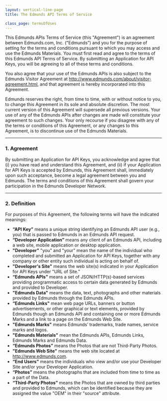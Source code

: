```yaml
---
layout: vertical-line-page
title: The Edmunds API Terms of Service

class_page: termsOfUses
---
```


This Edmunds APIs Terms of Service (this "Agreement") is an agreement between Edmunds.com, Inc. ("Edmunds”) and you for the purpose of setting for the terms and conditions pursuant to which you may access and use the Edmunds Materials. You must first read and agree to the terms of this Edmunds API Terms of Service.  By submitting an Application for API Keys, you will be agreeing to all of these terms and conditions.

You also agree that your use of the Edmunds APIs is also subject to the Edmunds Visitor Agreement at <http://www.edmunds.com/about/visitor-agreement.html>, and that agreement is hereby incorporated into this Agreement.

Edmunds reserves the right, from time to time, with or without notice to you, to change this Agreement in its sole and absolute discretion. The most current version of this Agreement will supersede all previous versions.  Your use of any of the Edmunds APIs after changes are made will constitute your agreement to such changes. Your only recourse if you disagree with any of the terms or conditions of this Agreement, or any changes to this Agreement, is to discontinue use of the Edmunds Materials. 

---

### 1. Agreement


By submitting an Application for API Keys, you acknowledge and agree that (i) you have read and understand this Agreement, and (ii) if your Application for API Keys is accepted by Edmunds, this Agreement shall, immediately upon such acceptance, become a legal agreement between you and Edmunds. The terms and conditions of this Agreement shall govern your participation in the Edmunds Developer Network.

---

### 2. Definition

<span>For purposes of this Agreement, the following terms will have the indicated meanings:
</span>
+ **“API Key”** means a unique string identifying an Edmunds API user (e.g., you) that is passed to Edmunds in an Edmunds API request.
+ **“Developer Application”** means any client of an Edmunds API, including a web site, mobile application or desktop application.
+ **"Developer"** "you" and "your" mean the name of the individual who completed and submitted an Application for API Keys, together with any company or other entity such individual is acting on behalf of.
+ **"Developer's Site"** means the web site(s) indicated in your Application for API Keys under "URL of Site.” 
+ **“Edmunds APIs”** means a set of JSON/HTTP(s)-based services providing programmatic access to certain data generated by Edmunds and provided to Developer.
+ **"Edmunds Data"** means the data, text, photographs and other materials provided by Edmunds through the Edmunds APIs.
+ **“Edmunds Links"** mean web page URLs, banners or button advertisements, or other graphical or text elements, provided by Edmunds though an Edmunds API and containing one or more Edmunds Marks and a link to a page on the Edmunds Web Site.
+ **"Edmunds Marks"** means Edmunds’ trademarks, trade names, service marks and logos.
+ **"Edmunds Materials"** mean the Edmunds APIs, Edmunds Links, Edmunds Marks and Edmunds Data.
+ **“Edmunds Photos”** means the Photos that are not Third-Party Photos.
+ **"Edmunds Web Site"** means the web site located at <http://www.edmunds.com>. 
+ **“End Users”** means the individuals who view and/or use your Developer Site and/or your Developer Application.
+ **“Photos”** means the photographs that are included from time to time as a part of the Data.
+ **“Third-Party Photos”** means the Photos that are owned by third parties and provided to Edmunds, which can be identified because they are assigned the value "OEM" in their "source" attribute.